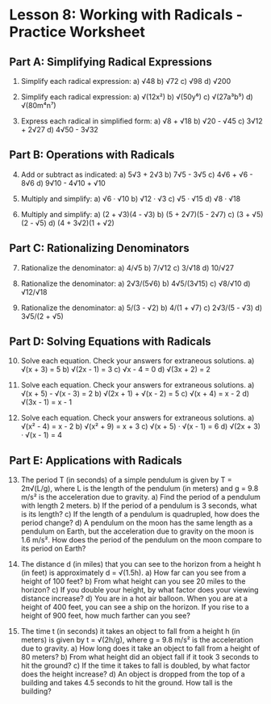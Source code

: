 # Lesson 8: Working with Radicals - Practice Worksheet

## Part A: Simplifying Radical Expressions

1. Simplify each radical expression:
   a) √48
   b) √72
   c) √98
   d) √200

2. Simplify each radical expression:
   a) √(12x²)
   b) √(50y⁶)
   c) √(27a³b⁵)
   d) √(80m⁴n⁷)

3. Express each radical in simplified form:
   a) √8 + √18
   b) √20 - √45
   c) 3√12 + 2√27
   d) 4√50 - 3√32

## Part B: Operations with Radicals

4. Add or subtract as indicated:
   a) 5√3 + 2√3
   b) 7√5 - 3√5
   c) 4√6 + √6 - 8√6
   d) 9√10 - 4√10 + √10

5. Multiply and simplify:
   a) √6 · √10
   b) √12 · √3
   c) √5 · √15
   d) √8 · √18

6. Multiply and simplify:
   a) (2 + √3)(4 - √3)
   b) (5 + 2√7)(5 - 2√7)
   c) (3 + √5)(2 - √5)
   d) (4 + 3√2)(1 + √2)

## Part C: Rationalizing Denominators

7. Rationalize the denominator:
   a) 4/√5
   b) 7/√12
   c) 3/√18
   d) 10/√27

8. Rationalize the denominator:
   a) 2√3/(5√6)
   b) 4√5/(3√15)
   c) √8/√10
   d) √12/√18

9. Rationalize the denominator:
   a) 5/(3 - √2)
   b) 4/(1 + √7)
   c) 2√3/(5 - √3)
   d) 3√5/(2 + √5)

## Part D: Solving Equations with Radicals

10. Solve each equation. Check your answers for extraneous solutions.
    a) √(x + 3) = 5
    b) √(2x - 1) = 3
    c) √x - 4 = 0
    d) √(3x + 2) = 2

11. Solve each equation. Check your answers for extraneous solutions.
    a) √(x + 5) - √(x - 3) = 2
    b) √(2x + 1) + √(x - 2) = 5
    c) √(x + 4) = x - 2
    d) √(3x - 1) = x - 1

12. Solve each equation. Check your answers for extraneous solutions.
    a) √(x² - 4) = x - 2
    b) √(x² + 9) = x + 3
    c) √(x + 5) · √(x - 1) = 6
    d) √(2x + 3) · √(x - 1) = 4

## Part E: Applications with Radicals

13. The period T (in seconds) of a simple pendulum is given by T = 2π√(L/g), where L is the length of the pendulum (in meters) and g = 9.8 m/s² is the acceleration due to gravity.
    a) Find the period of a pendulum with length 2 meters.
    b) If the period of a pendulum is 3 seconds, what is its length?
    c) If the length of a pendulum is quadrupled, how does the period change?
    d) A pendulum on the moon has the same length as a pendulum on Earth, but the acceleration due to gravity on the moon is 1.6 m/s². How does the period of the pendulum on the moon compare to its period on Earth?

14. The distance d (in miles) that you can see to the horizon from a height h (in feet) is approximately d = √(1.5h).
    a) How far can you see from a height of 100 feet?
    b) From what height can you see 20 miles to the horizon?
    c) If you double your height, by what factor does your viewing distance increase?
    d) You are in a hot air balloon. When you are at a height of 400 feet, you can see a ship on the horizon. If you rise to a height of 900 feet, how much farther can you see?

15. The time t (in seconds) it takes an object to fall from a height h (in meters) is given by t = √(2h/g), where g = 9.8 m/s² is the acceleration due to gravity.
    a) How long does it take an object to fall from a height of 80 meters?
    b) From what height did an object fall if it took 3 seconds to hit the ground?
    c) If the time it takes to fall is doubled, by what factor does the height increase?
    d) An object is dropped from the top of a building and takes 4.5 seconds to hit the ground. How tall is the building?
